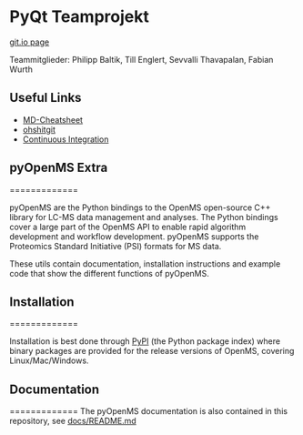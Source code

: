 # PyQt Teamprojekt

[git.io page](https://wrthfl.github.io/pyopenms-tewb/index.md)

Teammitglieder:
Philipp Baltik, Till Englert, Sevvalli Thavapalan, Fabian Wurth

## Useful Links

- [MD-Cheatsheet](https://github.com/adam-p/markdown-here/wiki/Markdown-Cheatsheet)
- [ohshitgit](ohshitgit.com)
- [Continuous Integration](https://realpython.com/python-continuous-integration/)

## pyOpenMS Extra

=============

pyOpenMS are the Python bindings to the OpenMS open-source C++ library for
LC-MS data management and analyses. The Python bindings cover a large part of
the OpenMS API to enable rapid algorithm development and workflow development.
pyOpenMS supports the Proteomics Standard Initiative (PSI) formats for MS data.

These utils contain documentation, installation instructions and example code
that show the different functions of pyOpenMS.

## Installation

=============

Installation is best done through [PyPI](https://pypi.python.org/pypi/pyopenms)
(the Python package index) where binary packages are provided for the release
versions of OpenMS, covering Linux/Mac/Windows.

## Documentation

=============
The pyOpenMS documentation is also contained in this repository, see [docs/README.md](docs/README.md)
